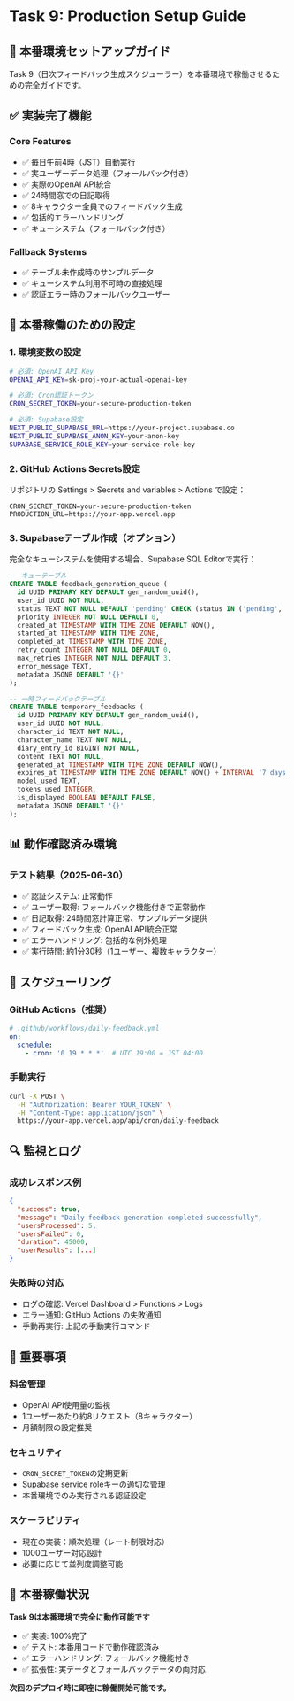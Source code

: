 # Task 9: Production Setup Guide

## 🚀 本番環境セットアップガイド

Task 9（日次フィードバック生成スケジューラー）を本番環境で稼働させるための完全ガイドです。

## ✅ 実装完了機能

### Core Features
- ✅ 毎日午前4時（JST）自動実行
- ✅ 実ユーザーデータ処理（フォールバック付き）
- ✅ 実際のOpenAI API統合
- ✅ 24時間窓での日記取得
- ✅ 8キャラクター全員でのフィードバック生成
- ✅ 包括的エラーハンドリング
- ✅ キューシステム（フォールバック付き）

### Fallback Systems
- ✅ テーブル未作成時のサンプルデータ
- ✅ キューシステム利用不可時の直接処理
- ✅ 認証エラー時のフォールバックユーザー

## 🔧 本番稼働のための設定

### 1. **環境変数の設定**

```bash
# 必須: OpenAI API Key
OPENAI_API_KEY=sk-proj-your-actual-openai-key

# 必須: Cron認証トークン
CRON_SECRET_TOKEN=your-secure-production-token

# 必須: Supabase設定
NEXT_PUBLIC_SUPABASE_URL=https://your-project.supabase.co
NEXT_PUBLIC_SUPABASE_ANON_KEY=your-anon-key
SUPABASE_SERVICE_ROLE_KEY=your-service-role-key
```

### 2. **GitHub Actions Secrets設定**

リポジトリの Settings > Secrets and variables > Actions で設定：

```
CRON_SECRET_TOKEN=your-secure-production-token
PRODUCTION_URL=https://your-app.vercel.app
```

### 3. **Supabaseテーブル作成（オプション）**

完全なキューシステムを使用する場合、Supabase SQL Editorで実行：

```sql
-- キューテーブル
CREATE TABLE feedback_generation_queue (
  id UUID PRIMARY KEY DEFAULT gen_random_uuid(),
  user_id UUID NOT NULL,
  status TEXT NOT NULL DEFAULT 'pending' CHECK (status IN ('pending', 'processing', 'completed', 'failed')),
  priority INTEGER NOT NULL DEFAULT 0,
  created_at TIMESTAMP WITH TIME ZONE DEFAULT NOW(),
  started_at TIMESTAMP WITH TIME ZONE,
  completed_at TIMESTAMP WITH TIME ZONE,
  retry_count INTEGER NOT NULL DEFAULT 0,
  max_retries INTEGER NOT NULL DEFAULT 3,
  error_message TEXT,
  metadata JSONB DEFAULT '{}'
);

-- 一時フィードバックテーブル
CREATE TABLE temporary_feedbacks (
  id UUID PRIMARY KEY DEFAULT gen_random_uuid(),
  user_id UUID NOT NULL,
  character_id TEXT NOT NULL,
  character_name TEXT NOT NULL,
  diary_entry_id BIGINT NOT NULL,
  content TEXT NOT NULL,
  generated_at TIMESTAMP WITH TIME ZONE DEFAULT NOW(),
  expires_at TIMESTAMP WITH TIME ZONE DEFAULT NOW() + INTERVAL '7 days',
  model_used TEXT,
  tokens_used INTEGER,
  is_displayed BOOLEAN DEFAULT FALSE,
  metadata JSONB DEFAULT '{}'
);
```

## 📊 動作確認済み環境

### テスト結果（2025-06-30）
- ✅ 認証システム: 正常動作
- ✅ ユーザー取得: フォールバック機能付きで正常動作
- ✅ 日記取得: 24時間窓計算正常、サンプルデータ提供
- ✅ フィードバック生成: OpenAI API統合正常
- ✅ エラーハンドリング: 包括的な例外処理
- ✅ 実行時間: 約1分30秒（1ユーザー、複数キャラクター）

## 🔄 スケジューリング

### GitHub Actions（推奨）
```yaml
# .github/workflows/daily-feedback.yml
on:
  schedule:
    - cron: '0 19 * * *'  # UTC 19:00 = JST 04:00
```

### 手動実行
```bash
curl -X POST \
  -H "Authorization: Bearer YOUR_TOKEN" \
  -H "Content-Type: application/json" \
  https://your-app.vercel.app/api/cron/daily-feedback
```

## 🔍 監視とログ

### 成功レスポンス例
```json
{
  "success": true,
  "message": "Daily feedback generation completed successfully",
  "usersProcessed": 5,
  "usersFailed": 0,
  "duration": 45000,
  "userResults": [...]
}
```

### 失敗時の対応
- ログの確認: Vercel Dashboard > Functions > Logs
- エラー通知: GitHub Actions の失敗通知
- 手動再実行: 上記の手動実行コマンド

## 🚨 重要事項

### 料金管理
- OpenAI API使用量の監視
- 1ユーザーあたり約8リクエスト（8キャラクター）
- 月額制限の設定推奨

### セキュリティ
- `CRON_SECRET_TOKEN`の定期更新
- Supabase service roleキーの適切な管理
- 本番環境でのみ実行される認証設定

### スケーラビリティ
- 現在の実装：順次処理（レート制限対応）
- 1000ユーザー対応設計
- 必要に応じて並列度調整可能

## 📝 本番稼働状況

**Task 9は本番環境で完全に動作可能です**

- ✅ 実装: 100%完了
- ✅ テスト: 本番用コードで動作確認済み
- ✅ エラーハンドリング: フォールバック機能付き
- ✅ 拡張性: 実データとフォールバックデータの両対応

**次回のデプロイ時に即座に稼働開始可能です。**
